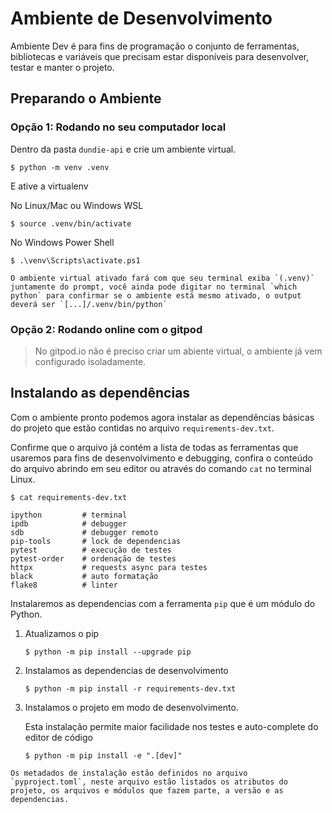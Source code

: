 # Ambiente de Desenvolvimento

Ambiente Dev é para fins de programação o conjunto de ferramentas, bibliotecas e variáveis que precisam estar disponíveis para desenvolver, testar e manter o projeto.

## Preparando o Ambiente

### Opção 1: Rodando no seu computador local 

Dentro da pasta `dundie-api` e crie um ambiente virtual.

```console
$ python -m venv .venv
```

E ative a virtualenv

No Linux/Mac ou Windows WSL
```console
$ source .venv/bin/activate
```

No Windows Power Shell
```console
$ .\venv\Scripts\activate.ps1
```

```admonish success
O ambiente virtual ativado fará com que seu terminal exiba `(.venv)` juntamente do prompt, você ainda pode digitar no terminal `which python` para confirmar se o ambiente está mesmo ativado, o output deverá ser `[...]/.venv/bin/python`
```

### Opção 2: Rodando online com o gitpod

> No gitpod.io não é preciso criar um abiente virtual, o ambiente já vem configurado isoladamente.

## Instalando as dependências

Com o ambiente pronto podemos agora instalar as dependências básicas do projeto que estão contidas no arquivo `requirements-dev.txt`.

Confirme que o arquivo já contém a lista de todas as ferramentas que usaremos para fins de desenvolvimento e debugging, confira o conteúdo do arquivo abrindo em seu editor ou através do comando `cat` no terminal Linux.

```console 
$ cat requirements-dev.txt

ipython         # terminal
ipdb            # debugger
sdb             # debugger remoto
pip-tools       # lock de dependencias
pytest          # execução de testes
pytest-order    # ordenação de testes
httpx           # requests async para testes
black           # auto formatação
flake8          # linter
```

Instalaremos as dependencias com a ferramenta `pip` que é um módulo do Python.

1. Atualizamos o pip
    ```console
    $ python -m pip install --upgrade pip
    ```
2. Instalamos as dependencias de desenvolvimento
    ```console
    $ python -m pip install -r requirements-dev.txt
    ```
3. Instalamos o projeto em modo de desenvolvimento.

    Esta instalação permite maior facilidade nos testes e auto-complete
do editor de código
    ```console
    $ python -m pip install -e ".[dev]"
    ```

```admonish info
Os metadados de instalação estão definidos no arquivo `pyproject.toml`, neste arquivo estão listados os atributos do projeto, os arquivos e módulos que fazem parte, a versão e as dependencias.
```

